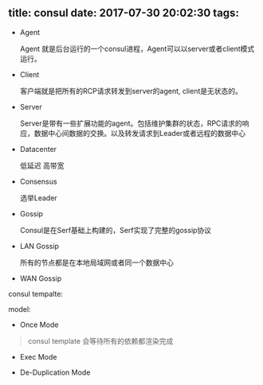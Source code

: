 title: consul
date: 2017-07-30 20:02:30
tags:
---

* Agent

  Agent 就是后台运行的一个consul进程，Agent可以以server或者client模式运行。

* Client

  客户端就是把所有的RCP请求转发到server的agent, client是无状态的。


* Server

  Server是带有一些扩展功能的agent。包括维护集群的状态，RPC请求的响应，数据中心间数据的交换。以及转发请求到Leader或者远程的数据中心

* Datacenter

  低延迟 高带宽

* Consensus

  选举Leader

* Gossip

  Consul是在Serf基础上构建的，Serf实现了完整的gossip协议

* LAN Gossip

  所有的节点都是在本地局域网或者同一个数据中心

* WAN Gossip




consul tempalte:

model:

* Once Mode
>consul template 会等待所有的依赖都渲染完成

* Exec Mode
>

* De-Duplication Mode
